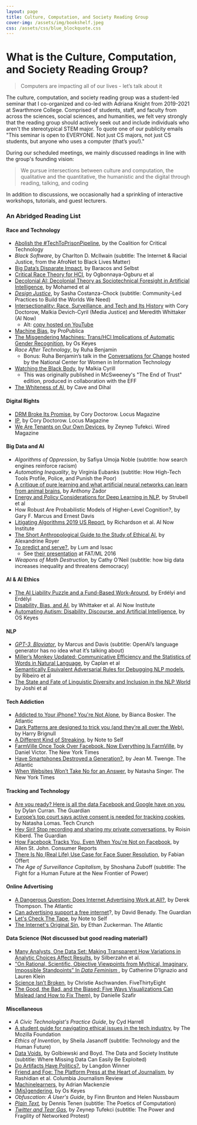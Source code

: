 ```yaml
---
layout: page
title: Culture, Computation, and Society Reading Group
cover-img: /assets/img/bookshelf.jpeg
css: /assets/css/blue_blockquote.css 
---
```


# What is the Culture, Computation, and Society Reading Group?



> Computers are impacting all of our lives - let’s talk about it

The culture, computation, and society reading group was a student-led seminar that I co-organized and co-led with Adriana Knight from 2019-2021 at Swarthmore College. Comprised of students, staff, and faculty from across the sciences, social sciences, and humanities, we felt very strongly that the reading group should actively seek out and include individuals who aren't the stereotypical STEM major. To quote one of our publicity emails "This seminar is open to EVERYONE. Not just CS majors, not just CS students, but anyone who uses a computer (that’s you!)."    



During our scheduled meetings, we mainly discussed readings in line with the group's founding vision: 

> We pursue intersections between culture and computation, the qualitative and the quantitative, the humanistic and the digital through reading, talking, and coding

In addition to discussions, we occasionally had a sprinkling of interactive workshops, tutorials, and guest lecturers.



### An Abridged Reading List

#### Race and Technology

* [Abolish the #TechToPrisonPipeline](https://medium.com/@CoalitionForCriticalTechnology/abolish-the-techtoprisonpipeline-9b5b14366b16), by the Coalition for Critical Technology
* *Black Software*, by Charlton D. McIlwain (subtitle: The Internet & Racial Justice, from the AfroNet to Black Lives Matter)
* [Big Data’s Disparate Impact](https://papers.ssrn.com/sol3/papers.cfm?abstract_id=2477899), by Baracos and Selbst 
* [Critical Race Theory for HCI](https://www.alexandrato.com/papers/Critical_Race_Theory_for_HCI.pdf), by Ogbonnaya-Ogburu et al
* [Decolonial AI: Decolonial Theory as Sociotechnical Foresight in Artificial Intelligence](https://arxiv.org/pdf/2007.04068.pdf), by Mohamed et al
* [*Design Justice*](https://design-justice.pubpub.org/), by Sasha Costanza-Chock (subtitle: Community-Led Practices to Build the Worlds We Need)
* [Intersectionality: Race, Surveillance, and Tech and Its History](https://archive.org/details/asl-intersectionality) with Cory Doctorow, Malkia Devich-Cyril (Media Justice) and Meredith Whittaker (AI Now)
  * Alt: [copy hosted on YouTube](https://youtu.be/bdc4qqk3lQ0)
* [Machine Bias](https://www.propublica.org/article/machine-bias-risk-assessments-in-criminal-sentencing), by ProPublica
* [The Misgendering Machines: Trans/HCI Implications of Automatic Gender Recognition](https://dl.acm.org/doi/10.1145/3274357), by Os Keyes
* *Race After Technology*, by Ruha Benjamin
  * Bonus: Ruha Benjamin’s talk in the [Conversations for Change](https://www.ncwit.org/video/race-future-reimagining-default-settings-technology-and-society-ruha-benjamin-video-playback) hosted by the National Center for Women in Information Technology
* [Watching the Black Body](https://www.eff.org/deeplinks/2019/02/watching-black-body), by Malkia Cyrill
  * This was originally published in McSweeney's "The End of Trust" edition, produced in collaboration with the EFF
* [The Whiteness of AI](https://link.springer.com/article/10.1007/s13347-020-00415-6), by Cave and Dihal

#### Digital Rights

* [DRM Broke Its Promise](https://locusmag.com/2019/09/cory-doctorow-drm-broke-its-promise/), by Cory Doctorow. Locus Magazine
* [IP](https://locusmag.com/2020/09/cory-doctorow-ip), by Cory Doctorow. Locus Magazine
* [We Are Tenants on Our Own Devices](https://www.wired.com/story/right-to-repair-tenants-on-our-own-devices/), by Zeynep Tufekci. Wired Magazine 

#### Big Data and AI

* *Algorithms of Oppression*, by Safiya Umoja Noble (subtitle: how search engines reinforce racism)
* *Automating Inequality*, by Virginia Eubanks (subtitle: How High-Tech Tools Profile, Police, and Punish the Poor)
* [A critique of pure learning and what artificial neural networks can learn from animal brains](https://www.nature.com/articles/s41467-019-11786-6), by Anthony Zador
* [Energy and Policy Considerations for Deep Learning in NLP](https://www.aclweb.org/anthology/P19-1355), by Strubell et al
* How Robust Are Probabilistic Models of Higher-Level Cognition?, by Gary F. Marcus and Ernest Davis
* [Litigating Algorithms 2019 US Report](https://ainowinstitute.org/litigatingalgorithms-2019-us.pdf), by Richardson et al. AI Now Institute 
* [The Short Anthropological Guide to the Study of Ethical AI](https://montrealethics.ai/wp-content/uploads/2020/08/The-Short-Anthropological-Guide-to-Ethical-AI.pdf), by Alexandrine Royer
* [To predict and serve?](https://rss.onlinelibrary.wiley.com/doi/full/10.1111/j.1740-9713.2016.00960.x), by Lum and Issac 
  * See [their presentation](https://www.fatml.org/schedule/2016/presentation/predict-and-serve) at FAT/ML 2016
* *Weapons of Math Destruction*, by Cathy O'Neil (subtitle: how big data increases inequality and threatens democracy)

#### AI & AI Ethics

* [The AI Liability Puzzle and a Fund-Based Work-Around](https://dl.acm.org/doi/abs/10.1145/3375627.3375806), by Erdélyi and Erdélyi
* [Disability, Bias, and AI](https://ainowinstitute.org/disabilitybiasai-2019.pdf), by Whittaker et al. AI Now Institute
* [Automating Autism: Disability, Discourse, and Artificial Intelligence](https://digitalcommons.odu.edu/cgi/viewcontent.cgi?article=1021&context=sociotechnicalcritique), by OS Keyes

#### NLP

* *[GPT-3, Bloviator](https://www.technologyreview.com/2020/08/22/1007539/gpt3-openai-language-generator-artificial-intelligence-ai-opinion/)*, by Marcus and Davis (subtitle: OpenAI’s language generator has no idea what it’s talking about)
* [Miller’s Monkey Updated: Communicative Efficiency and the Statistics of Words in Natural Language](https://www.sciencedirect.com/science/article/abs/pii/S0010027720302857), by Caplan et al
* [Semantically Equivalent Adversarial Rules for Debugging NLP models](https://www.aclweb.org/anthology/P18-1079), by Ribeiro et al
* [The State and Fate of Linguistic Diversity and Inclusion in the NLP World](http://arxiv.org/abs/2004.09095) by Joshi et al

#### Tech Addiction

* [Addicted to Your iPhone? You're Not Alone](https://www.theatlantic.com/magazine/archive/2016/11/the-binge-breaker/501122/), by Bianca Bosker. The Atlantic
* [Dark Patterns are designed to trick you (and they’re all over the Web)](https://www.90percentofeverything.com/2010/07/08/dark-patterns-dirty-tricks-designers-use-to-make-people-do-stuff/), by Harry Brignull
* [A Different Kind of Streaking](https://www.wnycstudios.org/podcasts/notetoself/episodes/different-kind-streaking), by Note to Self
* [FarmVille Once Took Over Facebook. Now Everything Is FarmVille](https://www.nytimes.com/2020/12/31/technology/farmville-zynga-facebook.html), by Daniel Victor. The New York Times
* [Have Smartphones Destroyed a Generation?](https://www.theatlantic.com/magazine/archive/2017/09/has-the-smartphone-destroyed-a-generation/534198/?single_page=true), by Jean M. Twenge. The Atlantic
* [When Websites Won’t Take No for an Answer](https://www.nytimes.com/2016/05/15/technology/personaltech/when-websites-wont-take-no-for-an-answer.html?_r=0), by Natasha Singer. The New York Times

#### Tracking and Technology

* [Are you ready? Here is all the data Facebook and Google have on you](https://www.theguardian.com/commentisfree/2018/mar/28/all-the-data-facebook-google-has-on-you-privacy), by Dylan Curran. The Guardian
* [Europe’s top court says active consent is needed for tracking cookies](https://techcrunch.com/2019/10/01/europes-top-court-says-active-consent-is-needed-for-tracking-cookies/), by Natasha Lomas. Tech Crunch
* [Hey Siri! Stop recording and sharing my private conversations,](https://www.theguardian.com/commentisfree/2019/jul/30/apple-siri-voice-assistants-privacy) by Roisin Kiberd. The Guardian
* [How Facebook Tracks You, Even When You're Not on Facebook](https://www.consumerreports.org/privacy/how-facebook-tracks-you-even-when-youre-not-on-facebook/), by Allen St. John. Consumer Reports
* [There Is No (Real Life) Use Case for Face Super Resolution](https://zentralwerkstatt.org/post_PULSE.html?3), by Fabian Offert
* *The Age of Surveillance Capitalism*, by Shoshana Zuboff (subtitle: The Fight for a Human Future at the New Frontier of Power)

#### Online Advertising

* [A Dangerous Question: Does Internet Advertising Work at All?](https://www.theatlantic.com/business/archive/2014/06/a-dangerous-question-does-internet-advertising-work-at-all/372704/), by Derek Thompson. The Atlantic
* [Can advertising support a free internet](https://www.theguardian.com/media-network/2016/nov/07/can-advertising-support-free-internet)?, by David Benady. The Guardian
* [Let's Check The Tape,](https://www.wnycstudios.org/podcasts/notetoself/episodes/transcribed-life) by Note to Self
* [The Internet's Original Sin](https://www.theatlantic.com/technology/archive/2014/08/advertising-is-the-internets-original-sin/376041/), by Ethan Zuckerman. The Atlantic 

#### Data Science (Not discussed but good reading material!)

* [Many Analysts, One Data Set: Making Transparent How Variations in Analytic Choices Affect Results](https://journals.sagepub.com/doi/10.1177/2515245917747646), by Silberzahn et al.
* ["On Rational, Scientific, Objective Viewpoints from Mythical, Imaginary, Impossible Standpoints” In *Data Feminism* ](https://bookbook.pubpub.org/pub/8tjbs2x5), by Catherine D’Ignazio and Lauren Klein
* [Science Isn’t Broken](https://fivethirtyeight.com/features/science-isnt-broken/), by Christie Aschwanden. FiveThirtyEight
* [The Good, the Bad, and the Biased: Five Ways Visualizations Can Mislead (and How to Fix Them),](https://cmci.colorado.edu/visualab/papers/p26-szafir.pdf) by Danielle Szafir 

#### Miscellaneous

* *A Civic Technologist's Practice Guide*, by Cyd Harrell
* [A student guide for navigating ethical issues in the tech industry](https://foundation.mozilla.org/en/initiatives/great-tech-great-responsibility/), by The Mozilla Foundation 
* *Ethics of Invention*, by Sheila Jasanoff (subtitle: Technology and the Human Future)
* [Data Voids](https://datasociety.net/wp-content/uploads/2018/05/Data_Society_Data_Voids_Final_3.pdf), by Golbiewski and Boyd. The Data and Society Institute (subtitle: Where Missing Data Can Easily Be Exploited) 
* [Do Artifacts Have Politics?](https://www.cc.gatech.edu/~beki/cs4001/Winner.pdf), by Langdon Winner
* [Friend and Foe: The Platform Press at the Heart of Journalism](https://www.cjr.org/tow_center_reports/the-platform-press-at-the-heart-of-journalism.php#introduction), by Rashidian et al. Columbia Journalism Review
* [Machinelearners](https://github.com/datapractice/machinelearners/blob/master/book.pdf?fbclid=IwAR08HITBTmrSKzqKH7sPQx4y9NwRGjOI3F85kg11y8Zem83f2gdd2zs82Vo), by Adrian Mackenzie
* [(Mis)gendering](https://ironholds.org/resources/papers/uncertain_archives.pdf), by Os Keyes
* *Obfuscation: A User's Guide*, by Finn Brunton and Helen Nussbaum
* *[Plain Text](https://monoskop.org/media/text/tenen_2017_plain_text/),* by Dennis Tenen (subtitle: The Poetics of Computation) 
* [*Twitter and Tear Gas*](https://www.twitterandteargas.org/downloads/twitter-and-tear-gas-by-zeynep-tufekci.pdf), by Zeynep Tufekci (subtitle: The Power and Fragility of Networked Protest) 







